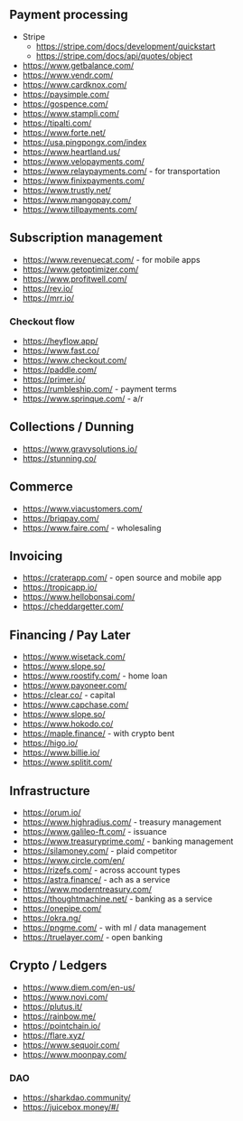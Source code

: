 
## Payment processing
* Stripe
    * https://stripe.com/docs/development/quickstart
    * https://stripe.com/docs/api/quotes/object
* https://www.getbalance.com/ 
* https://www.vendr.com/
* https://www.cardknox.com/
* https://paysimple.com/
* https://gospence.com/
* https://www.stampli.com/
* https://tipalti.com/
* https://www.forte.net/
* https://usa.pingpongx.com/index
* https://www.heartland.us/
* https://www.velopayments.com/
* https://www.relaypayments.com/ - for transportation
* https://www.finixpayments.com/
* https://www.trustly.net/
* https://www.mangopay.com/
* https://www.tillpayments.com/

## Subscription management
* https://www.revenuecat.com/ - for mobile apps
* https://www.getoptimizer.com/
* https://www.profitwell.com/
* https://rev.io/
* https://mrr.io/


### Checkout flow
* https://heyflow.app/
* https://www.fast.co/
* https://www.checkout.com/
* https://paddle.com/
* https://primer.io/
* https://rumbleship.com/ - payment terms
* https://www.sprinque.com/ - a/r

## Collections / Dunning
* https://www.gravysolutions.io/
* https://stunning.co/

## Commerce
* https://www.viacustomers.com/
* https://briqpay.com/
* https://www.faire.com/ - wholesaling

## Invoicing
* https://craterapp.com/ - open source and mobile app
* https://tropicapp.io/
* https://www.hellobonsai.com/
* https://cheddargetter.com/

## Financing / Pay Later
* https://www.wisetack.com/
* https://www.slope.so/
* https://www.roostify.com/ - home loan
* https://www.payoneer.com/
* https://clear.co/ - capital
* https://www.capchase.com/
* https://www.slope.so/
* https://www.hokodo.co/
* https://maple.finance/ - with crypto bent
* https://higo.io/
* https://www.billie.io/
* https://www.splitit.com/

## Infrastructure
* https://orum.io/
* https://www.highradius.com/ - treasury management
* https://www.galileo-ft.com/ - issuance
* https://www.treasuryprime.com/ - banking management
* https://silamoney.com/ - plaid competitor
* https://www.circle.com/en/
* https://rizefs.com/ - across account types
* https://astra.finance/ - ach as a service
* https://www.moderntreasury.com/
* https://thoughtmachine.net/ - banking as a service
* https://onepipe.com/
* https://okra.ng/
* https://pngme.com/ - with ml / data management
* https://truelayer.com/ - open banking

## Crypto / Ledgers
* https://www.diem.com/en-us/
* https://www.novi.com/
* https://plutus.it/
* https://rainbow.me/
* https://pointchain.io/ 
* https://flare.xyz/
* https://www.sequoir.com/
* https://www.moonpay.com/

### DAO
* https://sharkdao.community/
* https://juicebox.money/#/